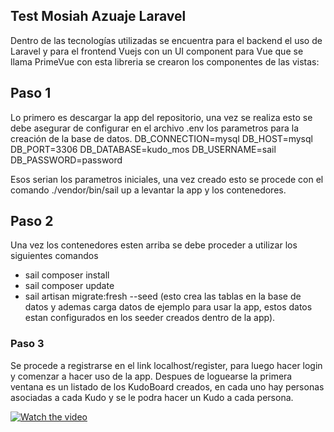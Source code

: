 ## Test Mosiah Azuaje Laravel

Dentro de las tecnologías utilizadas se encuentra para el backend el uso de Laravel y para el frontend Vuejs con un UI component para Vue que se llama PrimeVue con esta libreria se crearon los componentes de las vistas:

## Paso 1

Lo primero es descargar la app del repositorio, una vez se realiza esto se debe asegurar de configurar en el archivo .env los parametros para la creación de la base de datos.
DB_CONNECTION=mysql
DB_HOST=mysql
DB_PORT=3306
DB_DATABASE=kudo_mos
DB_USERNAME=sail
DB_PASSWORD=password

Esos serian los parametros iniciales, una vez creado esto se procede con el comando ./vendor/bin/sail up a levantar la app y los contenedores.

## Paso 2

Una vez los contenedores esten arriba se debe proceder a utilizar los siguientes comandos 
- sail composer install
- sail composer update
- sail artisan migrate:fresh --seed (esto crea las tablas en la base de datos y ademas carga datos de ejemplo para usar la app, estos datos estan configurados en los seeder creados dentro de la app).

### Paso 3

Se procede a registrarse en el link localhost/register, para luego hacer login y comenzar a hacer uso de la app.
Despues de loguearse la primera ventana es un listado de los KudoBoard creados, en cada uno hay personas asociadas a cada Kudo y se le podra hacer un Kudo a cada persona.

[![Watch the video](https://cdn1.vectorstock.com/i/1000x1000/42/70/watch-now-button-logo-icon-with-text-and-video-vector-28434270.jpg)](https://youtu.be/Xgk4QldzCiM)
